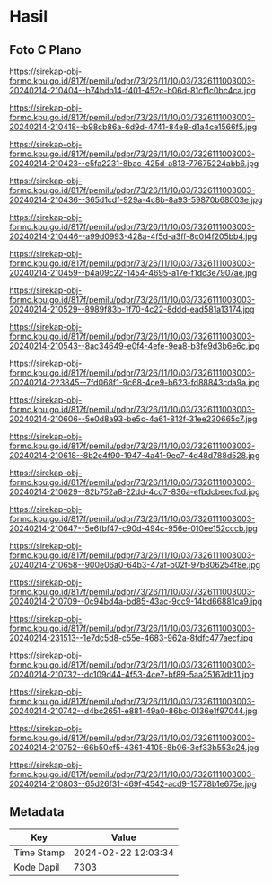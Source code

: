 # Hasil

## Foto C Plano

https://sirekap-obj-formc.kpu.go.id/817f/pemilu/pdpr/73/26/11/10/03/7326111003003-20240214-210404--b74bdb14-f401-452c-b06d-81cf1c0bc4ca.jpg

https://sirekap-obj-formc.kpu.go.id/817f/pemilu/pdpr/73/26/11/10/03/7326111003003-20240214-210418--b98cb86a-6d9d-4741-84e8-d1a4ce1566f5.jpg

https://sirekap-obj-formc.kpu.go.id/817f/pemilu/pdpr/73/26/11/10/03/7326111003003-20240214-210423--e5fa2231-8bac-425d-a813-77675224abb6.jpg

https://sirekap-obj-formc.kpu.go.id/817f/pemilu/pdpr/73/26/11/10/03/7326111003003-20240214-210436--365d1cdf-929a-4c8b-8a93-59870b68003e.jpg

https://sirekap-obj-formc.kpu.go.id/817f/pemilu/pdpr/73/26/11/10/03/7326111003003-20240214-210446--a99d0993-428a-4f5d-a3ff-8c0f4f205bb4.jpg

https://sirekap-obj-formc.kpu.go.id/817f/pemilu/pdpr/73/26/11/10/03/7326111003003-20240214-210459--b4a09c22-1454-4695-a17e-f1dc3e7907ae.jpg

https://sirekap-obj-formc.kpu.go.id/817f/pemilu/pdpr/73/26/11/10/03/7326111003003-20240214-210529--8989f83b-1f70-4c22-8ddd-ead581a13174.jpg

https://sirekap-obj-formc.kpu.go.id/817f/pemilu/pdpr/73/26/11/10/03/7326111003003-20240214-210543--8ac34649-e0f4-4efe-9ea8-b3fe9d3b6e6c.jpg

https://sirekap-obj-formc.kpu.go.id/817f/pemilu/pdpr/73/26/11/10/03/7326111003003-20240214-223845--7fd068f1-9c68-4ce9-b623-fd88843cda9a.jpg

https://sirekap-obj-formc.kpu.go.id/817f/pemilu/pdpr/73/26/11/10/03/7326111003003-20240214-210606--5e0d8a93-be5c-4a61-812f-31ee230665c7.jpg

https://sirekap-obj-formc.kpu.go.id/817f/pemilu/pdpr/73/26/11/10/03/7326111003003-20240214-210618--8b2e4f90-1947-4a41-9ec7-4d48d788d528.jpg

https://sirekap-obj-formc.kpu.go.id/817f/pemilu/pdpr/73/26/11/10/03/7326111003003-20240214-210629--82b752a8-22dd-4cd7-836a-efbdcbeedfcd.jpg

https://sirekap-obj-formc.kpu.go.id/817f/pemilu/pdpr/73/26/11/10/03/7326111003003-20240214-210647--5e6fbf47-c90d-494c-956e-010ee152cccb.jpg

https://sirekap-obj-formc.kpu.go.id/817f/pemilu/pdpr/73/26/11/10/03/7326111003003-20240214-210658--900e06a0-64b3-47af-b02f-97b806254f8e.jpg

https://sirekap-obj-formc.kpu.go.id/817f/pemilu/pdpr/73/26/11/10/03/7326111003003-20240214-210709--0c94bd4a-bd85-43ac-9cc9-14bd66881ca9.jpg

https://sirekap-obj-formc.kpu.go.id/817f/pemilu/pdpr/73/26/11/10/03/7326111003003-20240214-231513--1e7dc5d8-c55e-4683-962a-8fdfc477aecf.jpg

https://sirekap-obj-formc.kpu.go.id/817f/pemilu/pdpr/73/26/11/10/03/7326111003003-20240214-210732--dc109d44-4f53-4ce7-bf89-5aa25167db11.jpg

https://sirekap-obj-formc.kpu.go.id/817f/pemilu/pdpr/73/26/11/10/03/7326111003003-20240214-210742--d4bc2651-e881-49a0-86bc-0136e1f97044.jpg

https://sirekap-obj-formc.kpu.go.id/817f/pemilu/pdpr/73/26/11/10/03/7326111003003-20240214-210752--66b50ef5-4361-4105-8b06-3ef33b553c24.jpg

https://sirekap-obj-formc.kpu.go.id/817f/pemilu/pdpr/73/26/11/10/03/7326111003003-20240214-210803--65d26f31-469f-4542-acd9-15778b1e675e.jpg


## Metadata

| Key        | Value               |
| ---------- | ------------------- |
| Time Stamp | 2024-02-22 12:03:34 |
| Kode Dapil | 7303                |



